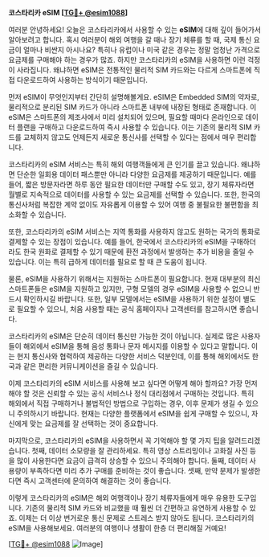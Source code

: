 **코스타리카 eSIM [[TG💪+ @esim1088](https://t.me/s/esim1088)]**

여러분 안녕하세요! 오늘은 코스타리카에서 사용할 수 있는 **eSIM**에 대해 깊이 들어가서 알아보려고 합니다. 혹시 여러분이 해외 여행을 갈 때나 장기 체류를 할 때, 국제 통신 요금이 얼마나 비싼지 아시나요? 특히나 유럽이나 미국 같은 경우는 정말 엄청난 가격으로 요금제를 구매해야 하는 경우가 많죠. 하지만 코스타리카의 eSIM을 사용하면 이런 걱정이 사라집니다. 왜냐하면 eSIM은 전통적인 물리적 SIM 카드와는 다르게 스마트폰에 직접 다운로드하여 사용하는 방식이기 때문입니다.

먼저 eSIM이 무엇인지부터 간단히 설명해볼게요. eSIM은 Embedded SIM의 약자로, 물리적으로 분리된 SIM 카드가 아니라 스마트폰 내부에 내장된 형태로 존재합니다. 이 eSIM은 스마트폰의 제조사에서 미리 설치되어 있으며, 필요할 때마다 온라인으로 데이터 플랜을 구매하고 다운로드하여 즉시 사용할 수 있습니다. 이는 기존의 물리적 SIM 카드를 교체하지 않고도 언제든지 새로운 통신사를 선택할 수 있다는 점에서 매우 편리합니다.

코스타리카의 eSIM 서비스는 특히 해외 여행객들에게 큰 인기를 끌고 있습니다. 왜냐하면 단순한 일회용 데이터 패스뿐만 아니라 다양한 요금제를 제공하기 때문입니다. 예를 들어, 짧은 방문자라면 하루 동안 필요한 데이터만 구매할 수도 있고, 장기 체류자라면 월별로 지속적으로 데이터를 사용할 수 있는 요금제를 선택할 수 있습니다. 또한, 한국의 통신사처럼 복잡한 계약 없이도 자유롭게 이용할 수 있어 여행 중 불필요한 불편함을 최소화할 수 있습니다.

또한, 코스타리카의 eSIM 서비스는 지역 통화를 사용하지 않고도 원하는 국가의 통화로 결제할 수 있는 장점이 있습니다. 예를 들어, 한국에서 코스타리카의 eSIM을 구매하더라도 한국 원화로 결제할 수 있기 때문에 환전 과정에서 발생하는 추가 비용을 줄일 수 있습니다. 이는 특히 급하게 데이터를 필요로 할 때 큰 도움이 됩니다.

물론, eSIM을 사용하기 위해서는 지원하는 스마트폰이 필요합니다. 현재 대부분의 최신 스마트폰들은 eSIM을 지원하고 있지만, 구형 모델의 경우 eSIM을 사용할 수 없으니 반드시 확인하시길 바랍니다. 또한, 일부 모델에서는 eSIM을 사용하기 위한 설정이 별도로 필요할 수 있으니, 처음 사용할 때는 공식 홈페이지나 고객센터를 참고하시면 좋습니다.

코스타리카의 eSIM은 단순히 데이터 통신만 가능한 것이 아닙니다. 실제로 많은 사용자들이 해외에서 eSIM을 통해 음성 통화나 문자 메시지를 이용할 수 있다고 말합니다. 이는 현지 통신사와 협력하여 제공하는 다양한 서비스 덕분인데, 이를 통해 해외에서도 한국과 같은 편리한 커뮤니케이션을 즐길 수 있습니다.

이제 코스타리카의 eSIM 서비스를 사용해 보고 싶다면 어떻게 해야 할까요? 가장 먼저 해야 할 것은 신뢰할 수 있는 공식 서비스나 정식 대리점에서 구매하는 것입니다. 특히 해외에서 직접 구매하거나 불법적인 방법으로 구입하는 경우, 이후 문제가 생길 수 있으니 주의하시기 바랍니다. 현재는 다양한 플랫폼에서 eSIM을 쉽게 구매할 수 있으니, 자신에게 맞는 요금제를 잘 선택하는 것이 중요합니다.

마지막으로, 코스타리카의 eSIM을 사용하면서 꼭 기억해야 할 몇 가지 팁을 알려드리겠습니다. 첫째, 데이터 소모량을 잘 관리하세요. 특히 영상 스트리밍이나 고화질 사진 등을 많이 사용한다면 요금이 급격히 상승할 수 있으니 주의해야 합니다. 둘째, 데이터 사용량이 부족하다면 미리 추가 구매를 준비하는 것이 좋습니다. 셋째, 만약 문제가 발생한다면 즉시 고객센터에 문의하여 해결하는 것이 좋습니다.

이렇게 코스타리카의 eSIM은 해외 여행객이나 장기 체류자들에게 매우 유용한 도구입니다. 기존의 물리적 SIM 카드와 비교했을 때 훨씬 더 간편하고 유연하게 사용할 수 있죠. 이제는 더 이상 번거로운 통신 문제로 스트레스 받지 않아도 됩니다. 코스타리카의 eSIM을 사용해보세요. 여러분의 여행이나 생활이 한층 더 편리해질 거예요!

[[TG💪+ @esim1088](https://t.me/s/esim1088) ![Image](https://i.postimg.cc/Y0z9fWf4/image.png)]